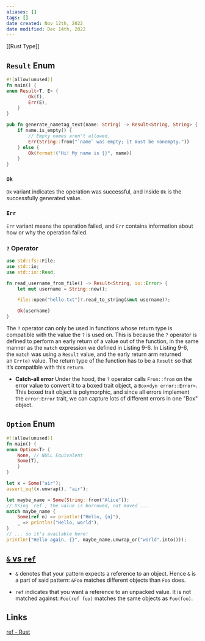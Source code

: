 ```yaml
---
aliases: []
tags: []
date created: Nov 12th, 2022
date modified: Dec 14th, 2022
---
```

[[Rust Type]]

## `Result` Enum
```rust
#![allow(unused)]
fn main() {
enum Result<T, E> {
	    Ok(T),
	    Err(E),
	}
}

pub fn generate_nametag_text(name: String) -> Result<String, String> {
    if name.is_empty() {
        // Empty names aren't allowed.
        Err(String::from("`name` was empty; it must be nonempty."))
    } else {
        Ok(format!("Hi! My name is {}", name))
    }
}
```

### `Ok`
`Ok` variant indicates the operation was successful, and inside `Ok` is the successfully generated value.

### `Err`
`Err` variant means the operation failed, and `Err` contains information about how or why the operation failed.

### `?` Operator
```rust
use std::fs::File;
use std::io;
use std::io::Read;

fn read_username_from_file() -> Result<String, io::Error> {
    let mut username = String::new();

    File::open("hello.txt")?.read_to_string(&mut username)?;

    Ok(username)
}
```

The `?` operator can only be used in functions whose return type is compatible with the value the `?` is used on. This is because the `?` operator is defined to perform an early return of a value out of the function, in the same manner as the `match` expression we defined in Listing 9-6. In Listing 9-6, the `match` was using a `Result` value, and the early return arm returned an `Err(e)` value. The return type of the function has to be a `Result` so that it’s compatible with this `return`.

- **Catch-all error**
Under the hood, the `?` operator calls `From::from` on the error value to convert it to a boxed trait object, a `Box<dyn error::Error>`. This boxed trait object is polymorphic, and since all errors implement the `error:Error` trait, we can capture lots of different errors in one "Box" object.

## `Option` Enum
```rust
#![allow(unused)]
fn main() {
enum Option<T> {
    None, // NULL Equivalent
    Some(T),
	}
}

let x = Some("air");
assert_eq!(x.unwrap(), "air");

let maybe_name = Some(String::from("Alice"));
// Using `ref`, the value is borrowed, not moved ...
match maybe_name {
    Some(ref n) => println!("Hello, {n}"),
    _ => println!("Hello, world"),
}
// ... so it's available here!
println!("Hello again, {}", maybe_name.unwrap_or("world".into()));
```

## [`&` vs `ref`](https://doc.rust-lang.org/std/keyword.ref.html#-vs-ref)
- `&` denotes that your pattern expects a reference to an object. Hence `&` is a part of said pattern: `&Foo` matches different objects than `Foo` does.
    
- `ref` indicates that you want a reference to an unpacked value. It is not matched against: `Foo(ref foo)` matches the same objects as `Foo(foo)`.

## Links
[ref - Rust](https://doc.rust-lang.org/std/keyword.ref.html)